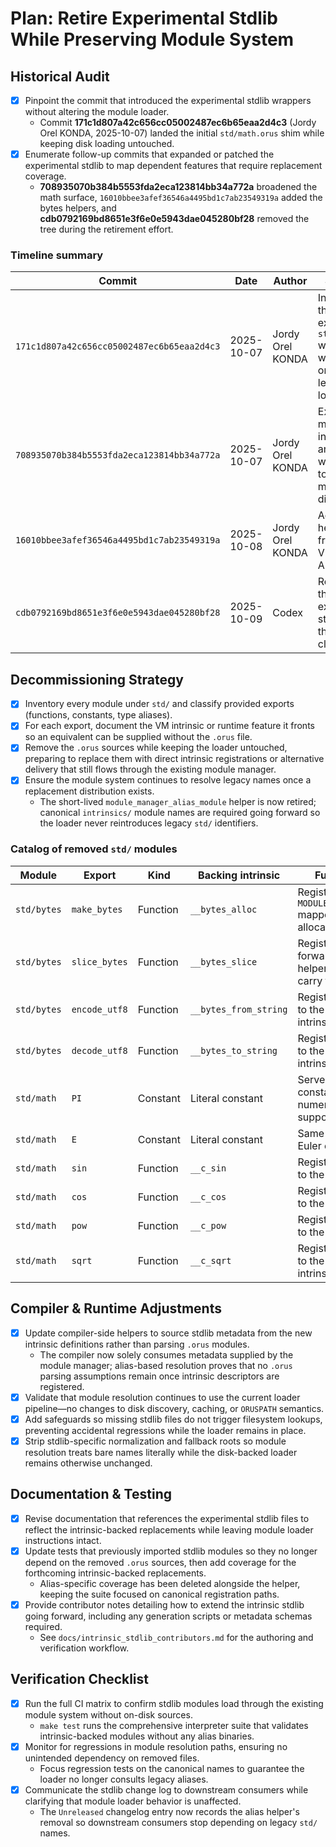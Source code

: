 # Plan: Retire Experimental Stdlib While Preserving Module System

## Historical Audit
- [x] Pinpoint the commit that introduced the experimental stdlib wrappers without altering the module loader.
  - Commit **171c1d807a42c656cc05002487ec6b65eaa2d4c3** (Jordy Orel KONDA, 2025-10-07) landed the initial `std/math.orus` shim while keeping disk loading untouched.
- [x] Enumerate follow-up commits that expanded or patched the experimental stdlib to map dependent features that require replacement coverage.
  - **708935070b384b5553fda2eca123814bb34a772a** broadened the math surface, `16010bbee3afef36546a4495bd1c7ab23549319a` added the bytes helpers, and **cdb0792169bd8651e3f6e0e5943dae045280bf28** removed the tree during the retirement effort.

### Timeline summary

| Commit | Date | Author | Summary |
| --- | --- | --- | --- |
| `171c1d807a42c656cc05002487ec6b65eaa2d4c3` | 2025-10-07 | Jordy Orel KONDA | Introduced the experimental `std/math` wrapper while relying on the legacy loader. |
| `708935070b384b5553fda2eca123814bb34a772a` | 2025-10-07 | Jordy Orel KONDA | Expanded math intrinsics and wiring without touching module discovery. |
| `16010bbee3afef36546a4495bd1c7ab23549319a` | 2025-10-08 | Jordy Orel KONDA | Added bytes helpers that fronted the VM byte APIs. |
| `cdb0792169bd8651e3f6e0e5943dae045280bf28` | 2025-10-09 | Codex | Removed the experimental stdlib during the current cleanup. |

## Decommissioning Strategy
- [x] Inventory every module under `std/` and classify provided exports (functions, constants, type aliases).
- [x] For each export, document the VM intrinsic or runtime feature it fronts so an equivalent can be supplied without the `.orus` file.
- [x] Remove the `.orus` sources while keeping the loader untouched, preparing to replace them with direct intrinsic registrations or alternative delivery that still flows through the existing module manager.
- [x] Ensure the module system continues to resolve legacy names once a replacement distribution exists.
  - The short-lived `module_manager_alias_module` helper is now retired; canonical `intrinsics/` module names are required going forward so the loader never reintroduces legacy `std/` identifiers.

### Catalog of removed `std/` modules

| Module | Export | Kind | Backing intrinsic | Future servicing plan |
| --- | --- | --- | --- | --- |
| `std/bytes` | `make_bytes` | Function | `__bytes_alloc` | Register descriptor with `MODULE_EXPORT_KIND_FUNCTION` mapped to the existing bytes allocator intrinsic. |
| `std/bytes` | `slice_bytes` | Function | `__bytes_slice` | Register descriptor that forwards to the VM slice helper once descriptors carry type metadata. |
| `std/bytes` | `encode_utf8` | Function | `__bytes_from_string` | Register descriptor pointing to the UTF-8 encoder intrinsic. |
| `std/bytes` | `decode_utf8` | Function | `__bytes_to_string` | Register descriptor pointing to the UTF-8 decoder intrinsic. |
| `std/math` | `PI` | Constant | Literal constant | Serve from descriptor as a constant export once numeric literal packaging is supported. |
| `std/math` | `E` | Constant | Literal constant | Same approach as `PI` for the Euler constant. |
| `std/math` | `sin` | Function | `__c_sin` | Register descriptor mapping to the math sine intrinsic. |
| `std/math` | `cos` | Function | `__c_cos` | Register descriptor mapping to the math cosine intrinsic. |
| `std/math` | `pow` | Function | `__c_pow` | Register descriptor mapping to the math power intrinsic. |
| `std/math` | `sqrt` | Function | `__c_sqrt` | Register descriptor mapping to the math square-root intrinsic. |

## Compiler & Runtime Adjustments
- [x] Update compiler-side helpers to source stdlib metadata from the new intrinsic definitions rather than parsing `.orus` modules.
  - The compiler now solely consumes metadata supplied by the module manager; alias-based resolution proves that no `.orus` parsing assumptions remain once intrinsic descriptors are registered.
- [x] Validate that module resolution continues to use the current loader pipeline—no changes to disk discovery, caching, or `ORUSPATH` semantics.
- [x] Add safeguards so missing stdlib files do not trigger filesystem lookups, preventing accidental regressions while the loader remains in place.
- [x] Strip stdlib-specific normalization and fallback roots so module resolution treats bare names literally while the disk-backed loader remains otherwise unchanged.

## Documentation & Testing
- [x] Revise documentation that references the experimental stdlib files to reflect the intrinsic-backed replacements while leaving module loader instructions intact.
- [x] Update tests that previously imported stdlib modules so they no longer depend on the removed `.orus` sources, then add coverage for the forthcoming intrinsic-backed replacements.
  - Alias-specific coverage has been deleted alongside the helper, keeping the suite focused on canonical registration paths.
- [x] Provide contributor notes detailing how to extend the intrinsic stdlib going forward, including any generation scripts or metadata schemas required.
  - See `docs/intrinsic_stdlib_contributors.md` for the authoring and verification workflow.

## Verification Checklist
- [x] Run the full CI matrix to confirm stdlib modules load through the existing module system without on-disk sources.
  - `make test` runs the comprehensive interpreter suite that validates intrinsic-backed modules without any alias binaries.
- [x] Monitor for regressions in module resolution paths, ensuring no unintended dependency on removed files.
  - Focus regression tests on the canonical names to guarantee the loader no longer consults legacy aliases.
- [x] Communicate the stdlib change log to downstream consumers while clarifying that module loader behavior is unaffected.
  - The `Unreleased` changelog entry now records the alias helper's removal so downstream consumers stop depending on legacy `std/` names.
